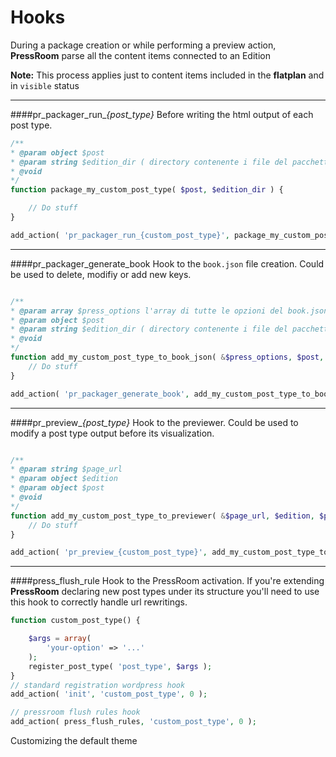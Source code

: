 # Hooks

During a package creation or while performing a preview action, **PressRoom** parse all the content items connected to an Edition

**Note:**
This process applies just to content items included in the **flatplan** and in ``visible`` status

---

####pr\_packager\_run\__{post\_type}_
Before writing the html output of each post type.

``` php
/**
* @param object $post
* @param string $edition_dir ( directory contenente i file del pacchetto )
* @void
*/
function package_my_custom_post_type( $post, $edition_dir ) {

	// Do stuff
}

add_action( 'pr_packager_run_{custom_post_type}', package_my_custom_post_type , 10, 2 );
```
---

####pr\_packager\_generate\_book
Hook to the ``book.json`` file creation. Could be used to delete, modifiy or add new keys.

``` php

/**
* @param array $press_options l'array di tutte le opzioni del book.json
* @param object $post
* @param string $edition_dir ( directory contenente i file del pacchetto )
* @void
*/
function add_my_custom_post_type_to_book_json( &$press_options, $post, $edition_dir ) {
	// Do stuff
}

add_action( 'pr_packager_generate_book', add_my_custom_post_type_to_book_json , 10, 2 );
```
---

####pr\_preview\__{post\_type}_
Hook to the previewer. Could be used to modify a post type output before its visualization.

``` php

/**
* @param string $page_url
* @param object $edition
* @param object $post
* @void
*/
function add_my_custom_post_type_to_previewer( &$page_url, $edition, $post ) {
	// Do stuff
}

add_action( 'pr_preview_{custom_post_type}', add_my_custom_post_type_to_previewer , 10, 3 );
```
---

####press\_flush\_rule
Hook to the PressRoom activation. If you're extending **PressRoom** declaring new post types under its structure you'll need to use this hook to correctly handle url rewritings.

``` php
function custom_post_type() {

	$args = array(
    	'your-option' => '...'
    );
	register_post_type( 'post_type', $args );
}
// standard registration wordpress hook
add_action( 'init', 'custom_post_type', 0 );

// pressroom flush rules hook
add_action( press_flush_rules, 'custom_post_type', 0 );

```
Customizing the default theme
